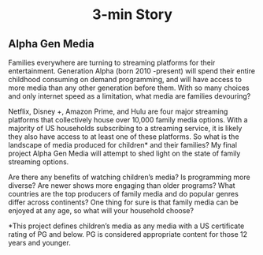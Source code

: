 <center><h1>3-min Story</h1></center>

<h2>Alpha Gen Media</h2> 

<p>Families everywhere are turning to streaming platforms for their entertainment.  Generation Alpha (born 2010 -present) will spend their entire childhood consuming on demand programming, and will have access to more media than any other generation before them.  With so many choices and only internet speed as a limitation, what media are families devouring?</p>

<p>Netflix, Disney +, Amazon Prime, and Hulu are four major streaming platforms that collectively house over 10,000 family media options.  With a majority of US households subscribing to a streaming service, it is likely they also have access to at least one of these platforms.  So what is the landscape of media produced for children* and their families?  My final project Alpha Gen Media will attempt to shed light on the state of family streaming options. </p>

<p>Are there any benefits of watching children’s media?  Is programming more diverse?  Are newer shows more engaging than older programs?  What countries  are the top producers of family media and do popular genres differ across continents?  One thing for sure is that family media can be enjoyed at any age, so what will your household choose?</p>

*This project defines children’s media as any media with a US certificate rating of PG and below.  PG is considered appropriate content for those 12 years and younger.
